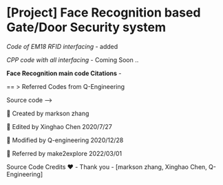 # [Project] Face Recognition based Gate/Door Security system

<em> Code of EM18 RFID interfacing </em> - added

<em> CPP code with all interfacing </em> - Coming Soon ..

**Face Recognition main code Citations** -  
  
== > Referred Codes from Q-Engineering  
  
Source code -->   

📎 Created by markson zhang  
    
📎 Edited by Xinghao Chen 2020/7/27  
   
📎 Modified by Q-engineering 2020/12/28  
    
📎 Referred by make2explore 2022/03/01  
  
Source Code Credits ❤️ -  Thank you - [markson zhang, Xinghao Chen, Q-Engineering]  